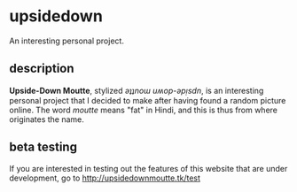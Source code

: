 # upsidedown
An interesting personal project.

## description
**Upside-Down Moutte**, stylized _ǝʇʇnoɯ uʍop-ǝpᴉsdn_, is an interesting personal project that I decided to make after having found a random picture online. The word _moutte_ means "fat" in Hindi, and this is thus from where originates the name.

## beta testing
If you are interested in testing out the features of this website that are under development, go to http://upsidedownmoutte.tk/test
